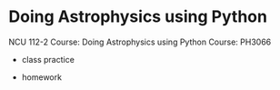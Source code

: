 # Doing Astrophysics using Python
NCU 112-2 Course: Doing Astrophysics using Python Course: PH3066

+ class practice

+ homework
